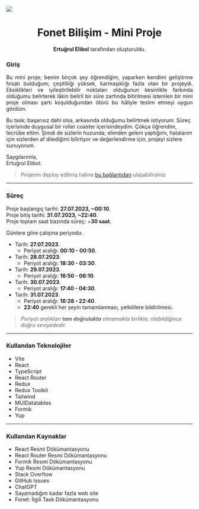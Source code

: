 ![](https://i.imgur.com/oHudhbS.png)
<h1 align="center">Fonet Bilişim - Mini Proje</h1>
<p align="center"><b>Ertuğrul Elibol</b> tarafından oluşturuldu.</p>

###  Giriş

<p align="justify">Bu mini proje; benim birçok şey öğrendiğim, yaparken kendimi geliştirme fırsatı bulduğum; çeşitliliği yüksek, karmaşıklığı fazla olan bir projeydi. Eksiklikleri ve iyileştirilebilir noktaları olduğunun kesinlikle farkında olduğumu belirterek lâkin belirli bir süre zarfında bitirilmesi istenilen bir mini proje olması şartı koşulduğundan ötürü bu hâliyle teslim etmeyi uygun gördüm.

Bu task; başarısız dahi olsa, arkasında olduğumu belirtmek istiyorum. Süreç içerisinde duygusal bir roller coaster içerisindeydim. Çokça öğrendim, tecrübe ettim. Şimdi de sizlerin huzunda; elimden geleni yaptığımı, hatalarım için sizlerden af dilediğimi bilirtiyor ve değerlendirme için, projeyi sizlere sunuyorum.</p>

Saygılarımla, <br />
Ertuğrul Elibol.

> Projenin deploy edilmiş haline [bu bağlantıdan](https://fonet-task.netlify.app "bu bağlantıdan") ulaşabilirsiniz
------------

###  Süreç

Proje başlangıç tarihi: **27.07.2023, ~00:10**. <br />
Proje bitiş tarihi: **31.07.2023, ~22:40**.<br />
Proje toplam saat bazında süreç: +**30 saat**.

Günlere göre çalışma periyodu:
- Tarih: **27.07.2023**.
	-  Periyot aralığı: **00:10 - 00:50**.
- Tarih: **28.07.2023**.
	-  Periyot aralığı: **18:30 - 03:30**.
- Tarih: **29.07.2023**.
	-  Periyot aralığı: **16:50 - 06:10**.
- Tarih: **30.07.2023**.
	-  Periyot aralığı: **17:40 - 04:30**.
- Tarih: **31.07.2023**.
	-  Periyot aralığı: **16:28 - 22:40**.
	- **22:40** gerekli her şeyin tamamlanması, yetkililere bildirilmesi.

> *Periyot aralıkları **tam doğrulukta** olmamakla birlikte; olabildiğince doğru seviyededir.*

------------

###  Kullanılan Teknolojiler

- Vite
- React
- TypeScript
- React Router
- Redux
- Redux Toolkit
- Tailwind
- MUIDatatables
- Formik
- Yup

------------

### Kullanılan Kaynaklar

- React Resmi Dökümantasyonu
- React Router Resmi Dökümantasyonu
- Formik Resmi Dökümantasyonu
- Yup Resmi Dökümantasyonu
- Stack Overflow
- GitHub Issues
- ChatGPT
- Sayamadığım kadar fazla web site
- Fonet: İlgili Task Dökümantasyonu

